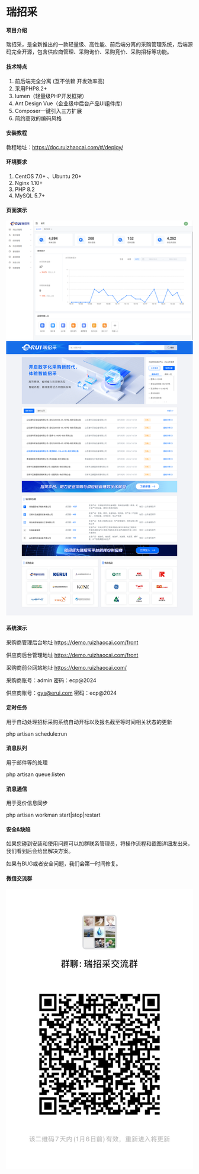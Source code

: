 # 瑞招采

#### 项目介绍
瑞招采，是全新推出的一款轻量级、高性能、前后端分离的采购管理系统，后端源码完全开源，包含供应商管理、采购询价、采购竞价、采购招标等功能。

#### 技术特点

1. 前后端完全分离 (互不依赖 开发效率高)
2. 采用PHP8.2+
3. lumen（轻量级PHP开发框架）
4. Ant Design Vue（企业级中后台产品UI组件库）
5. Composer一键引入三方扩展
6. 简约高效的编码风格 

#### 安装教程

教程地址：https://doc.ruizhaocai.com/#/deploy/

#### 环境要求

1.  CentOS 7.0+ 、Ubuntu 20+
2.  Nginx 1.10+
3.  PHP 8.2
4.  MySQL 5.7+


#### 页面演示
![输入图片说明](920.png)
![输入图片说明](9108.png)

#### 系统演示
采购商管理后台地址 https://demo.ruizhaocai.com/front

供应商后台管理地址 https://demo.ruizhaocai.com/front

采购商前台网站地址 https://demo.ruizhaocai.com/

采购商账号：admin 密码：ecp@2024

供应商账号：gys@erui.com 密码：ecp@2024

#### 定时任务

用于自动处理招标采购系统自动开标以及报名截至等时间相关状态的更新

php artisan schedule:run 

#### 消息队列

用于邮件等的处理

php artisan queue:listen

#### 消息通信

用于竞价信息同步

php artisan workman start|stop|restart

#### 安全&缺陷

如果您碰到安装和使用问题可以加群联系管理员，将操作流程和截图详细发出来，我们看到后会给出解决方案。

如果有BUG或者安全问题，我们会第一时间修复。

#### 微信交流群
![微信群二维码](3159.jpg)
